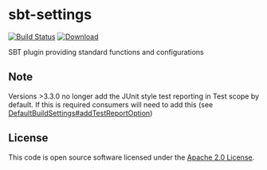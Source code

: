 sbt-settings
=========

[![Build Status](https://travis-ci.org/hmrc/sbt-settings.svg?branch=master)](https://travis-ci.org/hmrc/sbt-settings) [ ![Download](https://api.bintray.com/packages/hmrc/sbt-plugin-releases/sbt-settings/images/download.svg) ](https://bintray.com/hmrc/sbt-plugin-releases/sbt-settings/_latestVersion)

SBT plugin providing standard functions and configurations

## Note ##

Versions >3.3.0 no longer add the JUnit style test reporting in Test scope by default. If this is required consumers will need to add this (see [DefaultBuildSettings#addTestReportOption](https://github.com/hmrc/sbt-settings/blob/master/src/main/scala/uk/gov/hmrc/DefaultBuildSettings.scala#L63))

## License ##
 
This code is open source software licensed under the [Apache 2.0 License]("http://www.apache.org/licenses/LICENSE-2.0.html").
